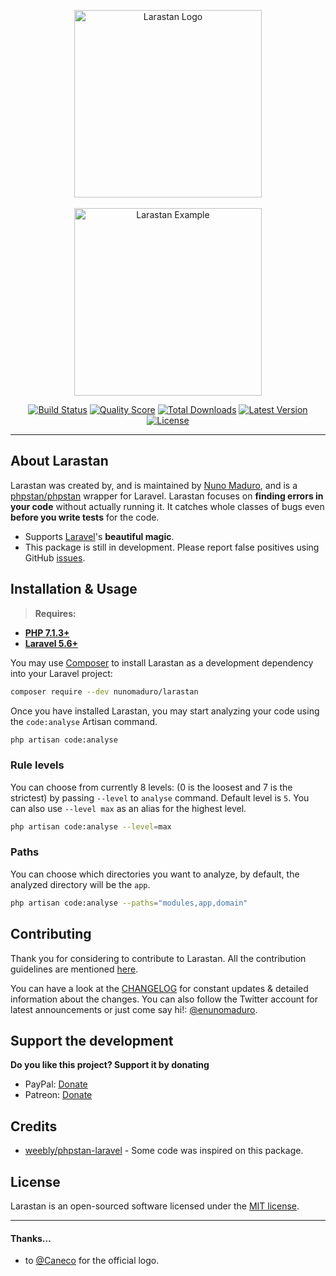<p align="center">
    <img src="https://raw.githubusercontent.com/caneco/larastan/master/docs/logo.png" alt="Larastan Logo" width="300">
    <br><br>
    <img src="https://raw.githubusercontent.com/nunomaduro/larastan/master/docs/example.png" alt="Larastan Example" height="300">
</p>

<p align="center">
  <a href="https://travis-ci.org/nunomaduro/larastan"><img src="https://img.shields.io/travis/nunomaduro/larastan/master.svg" alt="Build Status"></img></a>
  <a href="https://scrutinizer-ci.com/g/nunomaduro/larastan"><img src="https://img.shields.io/scrutinizer/g/nunomaduro/larastan.svg" alt="Quality Score"></img></a>
  <a href="https://packagist.org/packages/nunomaduro/larastan"><img src="https://poser.pugx.org/nunomaduro/larastan/d/total.svg" alt="Total Downloads"></a>
  <a href="https://packagist.org/packages/nunomaduro/larastan"><img src="https://poser.pugx.org/nunomaduro/larastan/v/stable.svg" alt="Latest Version"></a>
  <a href="https://packagist.org/packages/nunomaduro/larastan"><img src="https://poser.pugx.org/nunomaduro/larastan/license.svg" alt="License"></a>
</p>

------

## About Larastan

Larastan was created by, and is maintained by [Nuno Maduro](https://github.com/nunomaduro), and is a [phpstan/phpstan](https://github.com/phpstan/phpstan) wrapper for Laravel. Larastan focuses on **finding errors in your code** without actually running it. It catches whole classes of bugs even **before you write tests** for the code.

- Supports [Laravel](https://laravel.com)'s **beautiful magic**.
- This package is still in development. Please report false positives using GitHub [issues](https://github.com/nunomaduro/larastan/issues).

## Installation & Usage

> **Requires:**
- **[PHP 7.1.3+](https://php.net/releases/)**
- **[Laravel 5.6+](https://github.com/laravel/laravel)**

You may use [Composer](https://getcomposer.org) to install Larastan as a development dependency into your Laravel project:
```bash
composer require --dev nunomaduro/larastan
```

Once you have installed Larastan, you may start analyzing your code using the `code:analyse` Artisan command.
```bash
php artisan code:analyse
```

### Rule levels

You can choose from currently 8 levels: (0 is the loosest and 7 is the strictest) by passing `--level` to `analyse` command. Default level is `5`. You can also use `--level max` as an alias for the highest level.

```bash
php artisan code:analyse --level=max
```

### Paths

You can choose which directories you want to analyze, by default, the analyzed directory will be the `app`.

```bash
php artisan code:analyse --paths="modules,app,domain"
```

## Contributing

Thank you for considering to contribute to Larastan. All the contribution guidelines are mentioned [here](CONTRIBUTING.md).

You can have a look at the [CHANGELOG](CHANGELOG.md) for constant updates & detailed information about the changes. You can also follow the Twitter account for latest announcements or just come say hi!: [@enunomaduro](https://twitter.com/enunomaduro).

## Support the development
**Do you like this project? Support it by donating**

- PayPal: [Donate](https://www.paypal.com/cgi-bin/webscr?cmd=_s-xclick&hosted_button_id=66BYDWAT92N6L)
- Patreon: [Donate](https://www.patreon.com/nunomaduro)

## Credits

- [weebly/phpstan-laravel](https://github.com/weebly/phpstan-laravel) - Some code was inspired on this package.

## License

Larastan is an open-sourced software licensed under the [MIT license](LICENSE.md).

---

#### Thanks…
- to [@Caneco](http://github.com/caneco) for the official logo.
